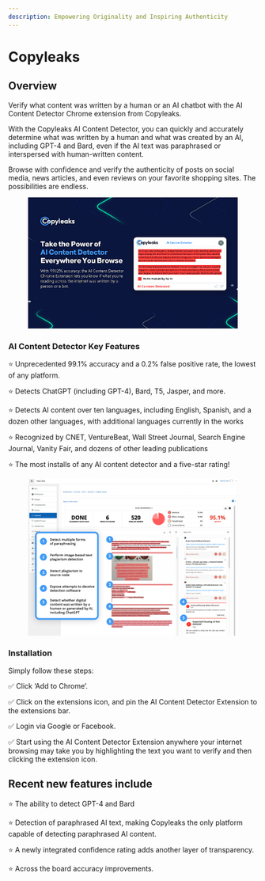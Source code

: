 ```yaml
---
description: Empowering Originality and Inspiring Authenticity
---
```


# Copyleaks

## Overview

Verify what content was written by a human or an AI chatbot with the AI Content Detector Chrome extension from Copyleaks.

With the Copyleaks AI Content Detector, you can quickly and accurately determine what was written by a human and what was created by an AI, including GPT-4 and Bard, even if the AI text was paraphrased or interspersed with human-written content.

Browse with confidence and verify the authenticity of posts on social media, news articles, and even reviews on your favorite shopping sites. The possibilities are endless.

<figure><img src="../.gitbook/assets/copyleaks1.jpeg" alt="" width="480"><figcaption></figcaption></figure>

### AI Content Detector Key Features

⭐ Unprecedented 99.1% accuracy and a 0.2% false positive rate, the lowest of any platform.

⭐ Detects ChatGPT (including GPT-4), Bard, T5, Jasper, and more.

⭐ Detects AI content over ten languages, including English, Spanish, and a dozen other languages, with additional languages currently in the works

⭐ Recognized by CNET, VentureBeat, Wall Street Journal, Search Engine Journal, Vanity Fair, and dozens of other leading publications

⭐ The most installs of any AI content detector and a five-star rating!

<figure><img src="../.gitbook/assets/copyleaks.png" alt="" width="563"><figcaption></figcaption></figure>

### Installation&#x20;

Simply follow these steps:

✅ Click ‘Add to Chrome’.&#x20;

✅ Click on the extensions icon, and pin the AI Content Detector Extension to the extensions bar.&#x20;

✅ Login via Google or Facebook.&#x20;

✅ Start using the AI Content Detector Extension anywhere your internet browsing may take you by highlighting the text you want to verify and then clicking the extension icon.

## Recent new features include

⭐ The ability to detect GPT-4 and Bard&#x20;

⭐ Detection of paraphrased AI text, making Copyleaks the only platform capable of detecting paraphrased AI content.&#x20;

⭐ A newly integrated confidence rating adds another layer of transparency.&#x20;

⭐ Across the board accuracy improvements.
